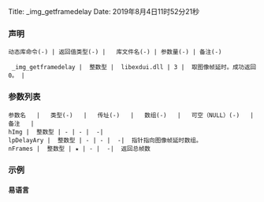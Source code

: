 Title: _img_getframedelay
Date: 2019年8月4日11时52分21秒


### 声明


```table
动态库命令(-) | 返回值类型(-) |   库文件名(-) | 参数量(-) | 备注(-)

 _img_getframedelay |  整数型 |  libexdui.dll | 3 |  取图像帧延时。成功返回0。 | 
```


### 参数列表

```table
参数名   |   类型(-)   |   传址(-)   |   数组(-)   |   可空（NULL）(-)   |   备注   |
hImg |  整数型 | - | - |  -| 
lpDelayAry |  整数型 | - | - |  -|  指针指向图像帧延时数组。
nFrames |  整数型 | ★ | - |  -|  返回总帧数
```




### 示例
#### 易语言
```c

```